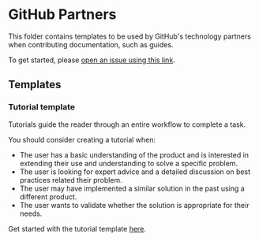 # GitHub Partners

This folder contains templates to be used by GitHub's technology partners when contributing documentation, such as guides.

To get started, please [open an issue using this link](https://github.com/github/docs/issues/new?template=partner-contributed-documentation.md).

## Templates

### Tutorial template
Tutorials guide the reader through an entire workflow to complete a task.

You should consider creating a tutorial when:

- The user has a basic understanding of the product and is interested in extending their use and understanding to solve a specific problem.
- The user is looking for expert advice and a detailed discussion on best practices related their problem.
- The user may have implemented a similar solution in the past using a different product.
- The user wants to validate whether the solution is appropriate for their needs.

Get started with the tutorial template [here](/contributing/content-templates.md#tutorial).
